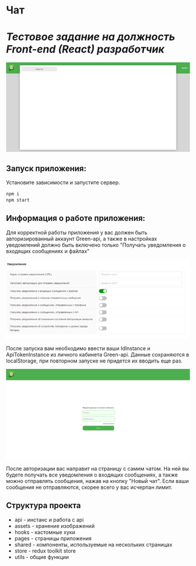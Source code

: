 # Чат

# _Тестовое задание на должность Front-end (React) разработчик_

![demo](https://github.com/Knyazev-yaroslav/green-api/blob/master/screenshots/Chat_demo.png)

## Запуск приложения:

Установите зависимости и запустите сервер.

```sh
npm i
npm start
```

## Информация о работе приложения:

Для корректной работы приложения у вас должен быть авторизированный аккаунт Green-api, а также в настройках уведомлений должно быть включено только "Получать уведомления о входящих сообщениях и файлах"

![correct settings](https://github.com/Knyazev-yaroslav/green-api/blob/master/screenshots/Correct_settings_demo.png)

После запуска вам необходимо ввести ваши IdInstance и ApiTokenInstance из личного кабинета Green-api. Данные сохраняются в localStorage, при повторном запуске не придется их вводить еще раз.

![login demo](https://github.com/Knyazev-yaroslav/green-api/blob/master/screenshots/Login_page.png)

После авторизации вас направит на страницу с самим чатом. На ней вы будете получать все уведомления о входящих сообщениях, а также можно отправлять сообщения, нажав на кнопку "Новый чат". Если ваши сообщения не отправляются, скорее всего у вас исчерпан лимит.

## Структура проекта

- api - инстанс и работа с api
- assets - хранение изображений
- hooks - кастомные хуки
- pages - страницы приложения
- shared - компоненты, используемые на нескольких страницах
- store - redux toolkit store
- utils - общие функции
